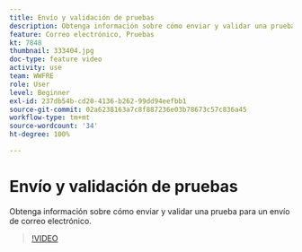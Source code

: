 ```yaml
---
title: Envío y validación de pruebas
description: Obtenga información sobre cómo enviar y validar una prueba para un envío de correo electrónico.
feature: Correo electrónico, Pruebas
kt: 7848
thumbnail: 333404.jpg
doc-type: feature video
activity: use
team: WWFRE
role: User
level: Beginner
exl-id: 237db54b-cd20-4136-b262-99dd94eefbb1
source-git-commit: 02a6238163a7c8f887236e03b78673c57c836a45
workflow-type: tm+mt
source-wordcount: '34'
ht-degree: 100%

---
```


# Envío y validación de pruebas

Obtenga información sobre cómo enviar y validar una prueba para un envío de correo electrónico.

>[!VIDEO](https://video.tv.adobe.com/v/333404)
